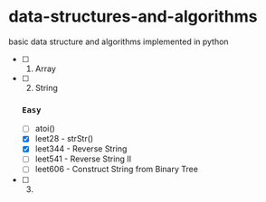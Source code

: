 # data-structures-and-algorithms
basic data structure and algorithms implemented in python 

- [ ] 1. Array
- [ ] 2. String
    ### `Easy`
    - [ ] atoi()
    - [x] leet28 - strStr()
    - [x] leet344 - Reverse String
    - [ ] leet541 - Reverse String II
    - [ ] leet606 - Construct String from Binary Tree
 - [ ] 3.